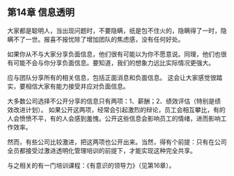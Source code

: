 ## 第14章 信息透明
大家都是聪明人，当出现问题时，不要隐瞒，纸是包不住火的，隐瞒得了一时，隐瞒不了一世。报喜不报忧除了增加团队的焦虑感，没有任何好处。

如果你从不与大家分享负面信息，他们很有可能以为你不愿意说。同理，他们也很有可能不会与你分享负面信息。要知道，我们的想象力远比实际情况更强大。

应与团队分享所有的相关信息，包括正面消息和负面信息。 这会让大家感觉很踏实，要相信大家有能力接受并应对负面信息。
 
大多数公司选择不公开分享的信息只有两项：1、薪酬；2、绩效评估（特别是绩效改进计划）。 如果公开这两项，经常会引起激烈的辩论，员工会相互攀比，有的人会愤愤不平，有的人会感到羞愧。公开这些信息会影响员工的情绪，进而影响工作效率。

然而，有些公司比较激进，把这两项也公开出来。当然，得有个前提：只有在公司全员都接受过激进透明化管理培训的前提下，才能实现这种完全共享。

与之相关的有一门培训课程：《有意识的领导力》（见第16章）。

